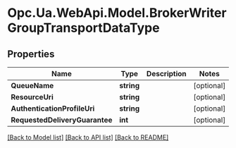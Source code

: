 # Opc.Ua.WebApi.Model.BrokerWriterGroupTransportDataType

## Properties

Name | Type | Description | Notes
------------ | ------------- | ------------- | -------------
**QueueName** | **string** |  | [optional] 
**ResourceUri** | **string** |  | [optional] 
**AuthenticationProfileUri** | **string** |  | [optional] 
**RequestedDeliveryGuarantee** | **int** |  | [optional] 

[[Back to Model list]](../README.md#documentation-for-models) [[Back to API list]](../README.md#documentation-for-api-endpoints) [[Back to README]](../README.md)

